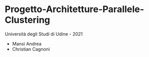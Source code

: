 # Progetto-Architetture-Parallele-Clustering

Università degli Studi di Udine - 2021
- Mansi Andrea
- Christian Cagnoni

